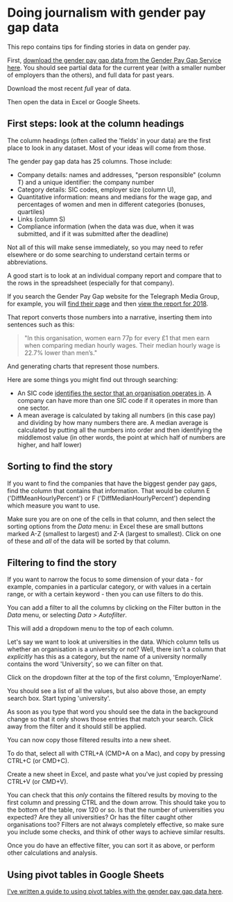 # Doing journalism with gender pay gap data

This repo contains tips for finding stories in data on gender pay.

First, [download the gender pay gap data from the Gender Pay Gap Service here](https://gender-pay-gap.service.gov.uk/viewing/download). You should see partial data for the current year (with a smaller number of employers than the others), and full data for past years.

Download the most recent *full* year of data.

Then open the data in Excel or Google Sheets.

## First steps: look at the column headings

The column headings (often called the 'fields' in your data) are the first place to look in any dataset. Most of your ideas will come from those.

The gender pay gap data has 25 columns. Those include:

* Company details: names and addresses, "person responsible" (column T) and a unique identifier: the company number
* Category details: SIC codes, employer size (column U),
* Quantitative information: means and medians for the wage gap, and percentages of women and men in different categories (bonuses, quartiles)
* Links (column S)
* Compliance information (when the data was due, when it was submitted, and if it was submitted after the deadline)

Not all of this will make sense immediately, so you may need to refer elsewhere or do some searching to understand certain terms or abbreviations.

A good start is to look at an individual company report and compare that to the rows in the spreadsheet (especially for that company).

If you search the Gender Pay Gap website for the Telegraph Media Group, for example, you will [find their page](https://gender-pay-gap.service.gov.uk/employer/JqugxufS) and then [view the report for 2018](https://gender-pay-gap.service.gov.uk/Employer/JqugxufS/2018).

That report converts those numbers into a narrative, inserting them into sentences such as this:

> "In this organisation, women earn 77p for every £1 that men earn when comparing median hourly wages. Their median hourly wage is 22.7% lower than men’s."

And generating charts that represent those numbers.

Here are some things you might find out through searching:

* An SIC code [identifies the sector that an organisation operates in](https://www.gov.uk/government/publications/standard-industrial-classification-of-economic-activities-sic). A company can have more than one SIC code if it operates in more than one sector.
* A mean average is calculated by taking all numbers (in this case pay) and dividing by how many numbers there are. A median average is calculated by putting all the numbers into order and then identifying the middlemost value (in other words, the point at which half of numbers are higher, and half lower)

## Sorting to find the story

If you want to find the companies that have the biggest gender pay gaps, find the column that contains that information. That would be column E ('DiffMeanHourlyPercent') or F ('DiffMedianHourlyPercent') depending which measure you want to use.

Make sure you are on one of the cells in that column, and then select the sorting options from the *Data* menu: in Excel these are small buttons marked A-Z (smallest to largest) and Z-A (largest to smallest). Click on one of these and *all* of the data will be sorted by that column.

## Filtering to find the story

If you want to narrow the focus to some dimension of your data - for example, companies in a particular category, or with values in a certain range, or with a certain keyword - then you can use filters to do this.

You can add a filter to all the columns by clicking on the Filter button in the *Data* menu, or selecting *Data > Autofilter*.

This will add a dropdown menu to the top of each column.

Let's say we want to look at universities in the data. Which column tells us whether an organisation is a university or not? Well, there isn't a column that *explicitly* has this as a category, but the name of a university normally contains the word 'University', so we can filter on that.

Click on the dropdown filter at the top of the first column, 'EmployerName'.

You should see a list of all the values, but also above those, an empty search box. Start typing 'university'.

As soon as you type that word you should see the data in the background change so that it only shows those entries that match your search. Click away from the filter and it should still be applied.

You can now copy those filtered results into a new sheet.

To do that, select all with CTRL+A (CMD+A on a Mac), and copy by pressing CTRL+C (or CMD+C).

Create a new sheet in Excel, and paste what you've just copied by pressing CTRL+V (or CMD+V).

You can check that this *only* contains the filtered results by moving to the first column and pressing CTRL and the down arrow. This should take you to the bottom of the table, row 120 or so. Is that the number of universities you expected? Are they all universities? Or has the filter caught other organisations too? Filters are not always completely effective, so make sure you include some checks, and think of other ways to achieve similar results.

Once you do have an effective filter, you can sort it as above, or perform other calculations and analysis.

## Using pivot tables in Google Sheets

[I've written a guide to using pivot tables with the gender pay gap data here](https://github.com/paulbradshaw/MED7373-Data-Journalism/blob/master/1basics/gsheetspivot.md).
